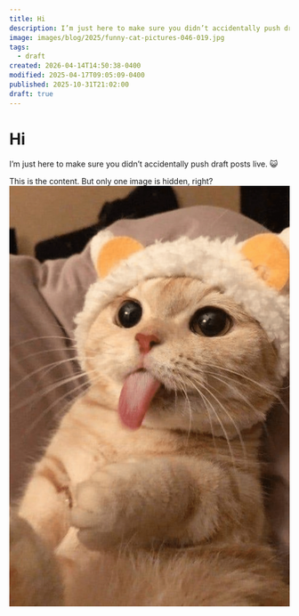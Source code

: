 ```yaml
---
title: Hi
description: I’m just here to make sure you didn’t accidentally push draft posts live. 😺
image: images/blog/2025/funny-cat-pictures-046-019.jpg
tags:
  - draft
created: 2026-04-14T14:50:38-0400
modified: 2025-04-17T09:05:09-0400
published: 2025-10-31T21:02:00
draft: true
---
```

# Hi

I’m just here to make sure you didn’t accidentally push draft posts live. 😺

This is the content.
But only one image is hidden, right?  
![](../../images/blog/2025/cute-cat-with-yellow-headband-on.png)
